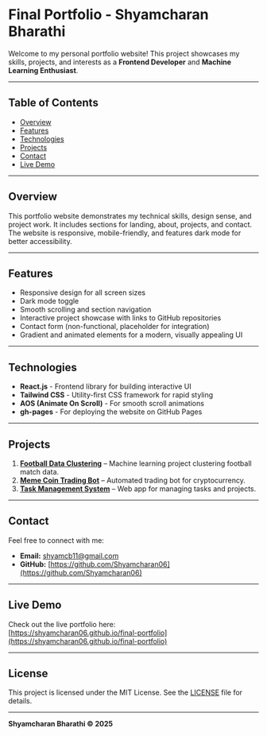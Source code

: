 # Final Portfolio - Shyamcharan Bharathi

Welcome to my personal portfolio website! This project showcases my skills, projects, and interests as a **Frontend Developer** and **Machine Learning Enthusiast**.

---

## Table of Contents
- [Overview](#overview)
- [Features](#features)
- [Technologies](#technologies)
- [Projects](#projects)
- [Contact](#contact)
- [Live Demo](#live-demo)

---

## Overview
This portfolio website demonstrates my technical skills, design sense, and project work. It includes sections for landing, about, projects, and contact. The website is responsive, mobile-friendly, and features dark mode for better accessibility.

---

## Features
- Responsive design for all screen sizes  
- Dark mode toggle  
- Smooth scrolling and section navigation  
- Interactive project showcase with links to GitHub repositories  
- Contact form (non-functional, placeholder for integration)  
- Gradient and animated elements for a modern, visually appealing UI  

---

## Technologies
- **React.js** - Frontend library for building interactive UI  
- **Tailwind CSS** - Utility-first CSS framework for rapid styling  
- **AOS (Animate On Scroll)** - For smooth scroll animations  
- **gh-pages** - For deploying the website on GitHub Pages  

---

## Projects
1. **[Football Data Clustering](https://github.com/Shyamcharan06/Football-Data-Clustering)** – Machine learning project clustering football match data.  
2. **[Meme Coin Trading Bot](https://github.com/Shyamcharan06/Meme-Coin-Trading-Bot)** – Automated trading bot for cryptocurrency.  
3. **[Task Management System](https://github.com/ka0s01/Task-Management-System)** – Web app for managing tasks and projects.  

---

## Contact
Feel free to connect with me:  
- **Email:** [shyamcb11@gmail.com](mailto:shyamcb11@gmail.com)  
- **GitHub:** [https://github.com/Shyamcharan06](https://github.com/Shyamcharan06)  

---

## Live Demo
Check out the live portfolio here:  
[https://shyamcharan06.github.io/final-portfolio](https://shyamcharan06.github.io/final-portfolio)

---

## License
This project is licensed under the MIT License. See the [LICENSE](LICENSE) file for details.

---

**Shyamcharan Bharathi © 2025**
